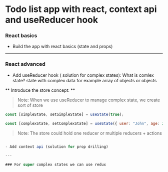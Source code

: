 # Todo list app with react, context api and useReducer hook

### React basics

- Build the app with react basics (state and props)

---

### React advanced

- Add useReducer hook ( solution for complex states):
  What is comlex state?
  state with complex data for example array of objects or objects

** Introduce the store concept: **

> Note: When we use useReducer to manage complex state, we create sort of store

```js
const [simpleState, setSimpleState] = useState(true);

const [complexState, setComplexState] = useState({ user: "John", age: 20 });
```

> Note: The store could hold one reducer or multiple reducers + actions

```js

- Add context api (solution for prop drilling)

---

### For super complex states we can use redux
```
